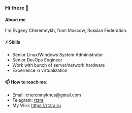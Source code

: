 ### Hi there 👋

#### About me
I'm Evgeny Cheremnykh, from Moscow, Russian Federation.

#### ⚡ Skills
- Senior Linux/Windows System Administrator
- Senior DevOps Engineer 
- Work with bunch of server/network hardware
- Experience in virtualization

#### 📫 How to reach me:
- Email: [cheremnykhus@gmail.com](mailto:cheremnykhus@gmail.com "cheremnykhus@gmail.com")
- Telegram: [rtzra](https://t.me/rtzra "rtzra")
- My Wiki: https://rtzra.ru
